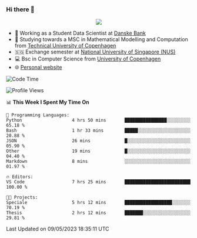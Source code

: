 ### Hi there 👋

<p align="center">
  <img src="https://media4.giphy.com/media/3ohzdKy5Z8TChSDuiA/giphy.gif?cid=ecf05e47r69cojk56gup9q8mep9liy48s94dn2uxsfh6fv39&rid=giphy.gif&ct=g" />
</p>

* 🏦 Working as a Student Data Scientist at [Danske Bank](https://danskebank.dk)
* 🧮 Studying towards a MSC in Mathematical Modelling and Computation from [Technical University of Copenhagen](https://www.dtu.dk)
* 🇸🇬 Exchange semester at [National University of Singapore (NUS)](https://www.nus.edu.sg)
* 💻 Bsc in Computer Science from [University of Copenhagen](https://www.ku.dk/english/)
* 🌐 [Personal website](https://fiskehandleren.github.io/carl-website/) 

<!--START_SECTION:waka-->
![Code Time](http://img.shields.io/badge/Code%20Time-277%20hrs%2017%20mins-blue)

![Profile Views](http://img.shields.io/badge/Profile%20Views-0-blue)

📊 **This Week I Spent My Time On** 

```text
💬 Programming Languages: 
Python                   4 hrs 50 mins       ████████████████░░░░░░░░░   65.18 % 
Bash                     1 hr 33 mins        █████░░░░░░░░░░░░░░░░░░░░   20.88 % 
JSON                     26 mins             █░░░░░░░░░░░░░░░░░░░░░░░░   05.90 % 
Other                    19 mins             █░░░░░░░░░░░░░░░░░░░░░░░░   04.40 % 
Markdown                 8 mins              ░░░░░░░░░░░░░░░░░░░░░░░░░   01.97 % 

🔥 Editors: 
VS Code                  7 hrs 25 mins       █████████████████████████   100.00 % 

🐱‍💻 Projects: 
Speciale                 5 hrs 12 mins       ██████████████████░░░░░░░   70.19 % 
Thesis                   2 hrs 12 mins       ███████░░░░░░░░░░░░░░░░░░   29.81 % 
```


 Last Updated on 09/05/2023 18:35:11 UTC
<!--END_SECTION:waka-->
